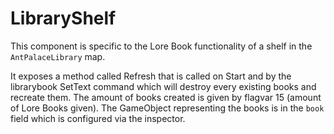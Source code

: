 # LibraryShelf
This component is specific to the Lore Book functionality of a shelf in the `AntPalaceLibrary` map.

It exposes a method called Refresh that is called on Start and by the librarybook SetText command which will destroy every existing books and recreate them. The amount of books created is given by flagvar 15 (amount of Lore Books given). The GameObject representing the books is in the `book` field which is configured via the inspector.
